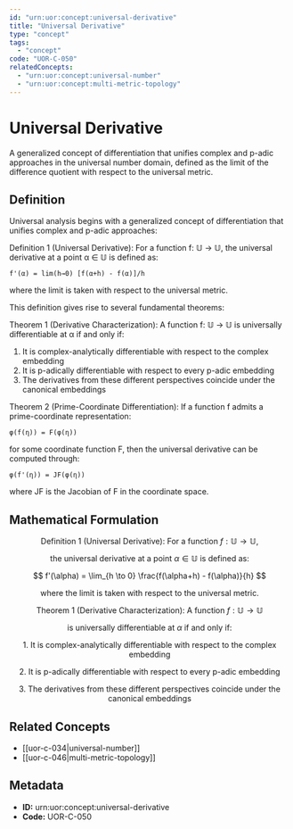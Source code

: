 ```yaml
---
id: "urn:uor:concept:universal-derivative"
title: "Universal Derivative"
type: "concept"
tags:
  - "concept"
code: "UOR-C-050"
relatedConcepts:
  - "urn:uor:concept:universal-number"
  - "urn:uor:concept:multi-metric-topology"
---
```


# Universal Derivative

A generalized concept of differentiation that unifies complex and p-adic approaches in the universal number domain, defined as the limit of the difference quotient with respect to the universal metric.

## Definition

Universal analysis begins with a generalized concept of differentiation that unifies complex and p-adic approaches:

Definition 1 (Universal Derivative): For a function f: 𝕌 → 𝕌, the universal derivative at a point α ∈ 𝕌 is defined as:

`f'(α) = lim(h→0) [f(α+h) - f(α)]/h`

where the limit is taken with respect to the universal metric.

This definition gives rise to several fundamental theorems:

Theorem 1 (Derivative Characterization): A function f: 𝕌 → 𝕌 is universally differentiable at α if and only if:

1. It is complex-analytically differentiable with respect to the complex embedding
2. It is p-adically differentiable with respect to every p-adic embedding
3. The derivatives from these different perspectives coincide under the canonical embeddings

Theorem 2 (Prime-Coordinate Differentiation): If a function f admits a prime-coordinate representation:

`φ(f(η)) = F(φ(η))`

for some coordinate function F, then the universal derivative can be computed through:

`φ(f'(η)) = JF(φ(η))`

where JF is the Jacobian of F in the coordinate space.

## Mathematical Formulation

$$
\text{Definition 1 (Universal Derivative): For a function } f: \mathbb{U} \to \mathbb{U},
$$

$$
\text{the universal derivative at a point } \alpha \in \mathbb{U} \text{ is defined as:}
$$

$$
f'(\alpha) = \lim_{h \to 0} \frac{f(\alpha+h) - f(\alpha)}{h}
$$

$$
\text{where the limit is taken with respect to the universal metric.}
$$

$$
\text{Theorem 1 (Derivative Characterization): A function } f: \mathbb{U} \to \mathbb{U}
$$

$$
\text{is universally differentiable at } \alpha \text{ if and only if:}
$$

$$
\text{1. It is complex-analytically differentiable with respect to the complex embedding}
$$

$$
\text{2. It is p-adically differentiable with respect to every p-adic embedding}
$$

$$
\text{3. The derivatives from these different perspectives coincide under the canonical embeddings}
$$

## Related Concepts

- [[uor-c-034|universal-number]]
- [[uor-c-046|multi-metric-topology]]

## Metadata

- **ID:** urn:uor:concept:universal-derivative
- **Code:** UOR-C-050
